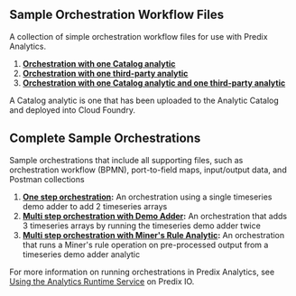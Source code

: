 ## Sample Orchestration Workflow Files

A collection of simple orchestration workflow files for use with Predix Analytics.

1. **[Orchestration with one Catalog analytic](OrchestrationWithOneAnalytic.xml)**
2. **[Orchestration with one third-party analytic](OrchestrationWithThirdPartyAnalytic.xml)**
3. **[Orchestration with one Catalog analytic and one third-party analytic](OrchestrationWithTwoAnalytics.xml)**

A Catalog analytic is one that has been uploaded to the Analytic Catalog and deployed into Cloud Foundry.

## Complete Sample Orchestrations

Sample orchestrations that include all supporting files, such as orchestration workflow (BPMN), port-to-field maps, input/output data, and Postman collections

1. **[One step orchestration](oneStepOrchestration):** An orchestration using a single timeseries demo adder to add 2 timeseries arrays
2. **[Multi step orchestration with Demo Adder](demoAdderMultiStepOrchestration):** An orchestration that adds 3 timeseries arrays by running the timeseries demo adder twice
3. **[Multi step orchestration with Miner's Rule Analytic](multiStepOrchestration):** An orchestration that runs a Miner's rule operation on pre-processed output from a timeseries demo adder analytic


For more information on running orchestrations in Predix Analytics, see [Using the Analytics Runtime Service](https://www.predix.io/docs/#pM5fe0l) on Predix IO. 